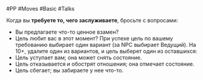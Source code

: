 #PP #Moves #Basic #Talks 

Когда вы **требуете то, чего заслуживаете**, бросьте с вопросами: 
- Вы предлагаете что-то ценное взамен? 
- Цель любит вас в этот момент? 
При успехе цель по вашему требованию выбирает один вариант (за NPC выбирает Ведущий). На 10+, удалите один из вариантов, и цель выберет один из оставшихся: 
- Цель уступает вам; она может снять состояние. 
- Цель отказывается и обострят отношения; она отмечает состояние. 
- Цель сбегает; вы забираете у нее что-то.